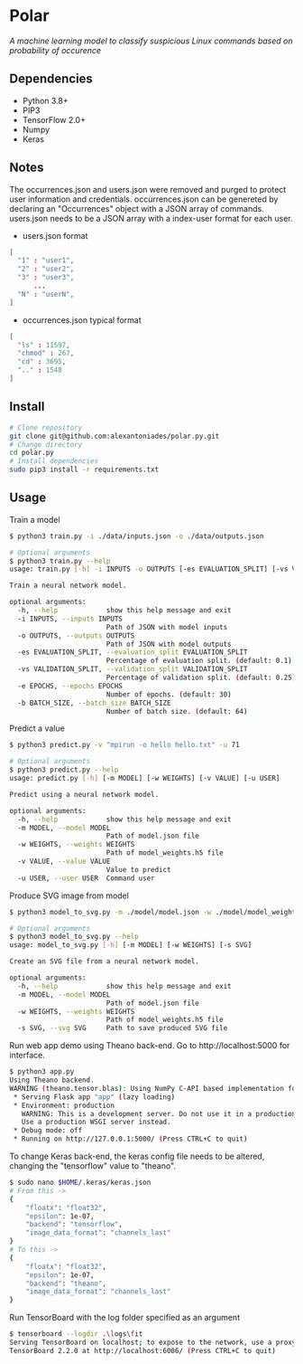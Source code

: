 # Polar

_A machine learning model to classify suspicious Linux commands based on probability of occurence_

## Dependencies

- Python 3.8+
- PIP3
- TensorFlow 2.0+
- Numpy
- Keras

## Notes

The occurrences.json and users.json were removed and purged to protect user information and credentials. occurrences.json can be genereted by declaring an "Occurrences" object with a JSON array of commands. users.json needs to be a JSON array with a index-user format for each user.

- users.json format

```json
[
  "1" : "user1",
  "2" : "user2",
  "3" : "user3",
      ...
  "N" : "userN",
]
```

- occurrences.json typical format

```json
[
  "ls" : 11597,
  "chmod" : 267,
  "cd" : 3695,
  ".." : 1548
]
```

## Install

```bash
# Clone repository
git clone git@github.com:alexantoniades/polar.py.git
# Change directory
cd polar.py
# Install dependencies
sudo pip3 install -r requirements.txt
```

## Usage

Train a model

```bash
$ python3 train.py -i ./data/inputs.json -o ./data/outputs.json
```

```bash
# Optional arguments
$ python3 train.py --help
usage: train.py [-h] -i INPUTS -o OUTPUTS [-es EVALUATION_SPLIT] [-vs VALIDATION_SPLIT] [-e EPOCHS] [-b BATCH_SIZE]

Train a neural network model.

optional arguments:
  -h, --help            show this help message and exit
  -i INPUTS, --inputs INPUTS
                        Path of JSON with model inputs
  -o OUTPUTS, --outputs OUTPUTS
                        Path of JSON with model outputs
  -es EVALUATION_SPLIT, --evaluation_split EVALUATION_SPLIT
                        Percentage of evaluation split. (default: 0.1)
  -vs VALIDATION_SPLIT, --validation_split VALIDATION_SPLIT
                        Percentage of validation split. (default: 0.25)
  -e EPOCHS, --epochs EPOCHS
                        Number of epochs. (default: 30)
  -b BATCH_SIZE, --batch_size BATCH_SIZE
                        Number of batch size. (default: 64)
```

Predict a value

```bash
$ python3 predict.py -v "mpirun -o hello hello.txt" -u 71
```

```bash
# Optional arguments
$ python3 predict.py --help
usage: predict.py [-h] [-m MODEL] [-w WEIGHTS] [-v VALUE] [-u USER]

Predict using a neural network model.

optional arguments:
  -h, --help            show this help message and exit
  -m MODEL, --model MODEL
                        Path of model.json file
  -w WEIGHTS, --weights WEIGHTS
                        Path of model_weights.h5 file
  -v VALUE, --value VALUE
                        Value to predict
  -u USER, --user USER  Command user
```

Produce SVG image from model

```bash
$ python3 model_to_svg.py -m ./model/model.json -w ./model/model_weights.h5 -s ./model.svg
```

```bash
# Optional arguments
$ python3 model_to_svg.py --help
usage: model_to_svg.py [-h] [-m MODEL] [-w WEIGHTS] [-s SVG]

Create an SVG file from a neural network model.

optional arguments:
  -h, --help            show this help message and exit
  -m MODEL, --model MODEL
                        Path of model.json file
  -w WEIGHTS, --weights WEIGHTS
                        Path of model_weights.h5 file
  -s SVG, --svg SVG     Path to save produced SVG file
```

Run web app demo using Theano back-end. Go to http://localhost:5000 for interface.

```bash
$ python3 app.py
Using Theano backend.
WARNING (theano.tensor.blas): Using NumPy C-API based implementation for BLAS functions.
 * Serving Flask app "app" (lazy loading)
 * Environment: production
   WARNING: This is a development server. Do not use it in a production deployment.
   Use a production WSGI server instead.
 * Debug mode: off
 * Running on http://127.0.0.1:5000/ (Press CTRL+C to quit)
```

To change Keras back-end, the keras config file needs to be altered, changing the "tensorflow" value to "theano".

```bash
$ sudo nano $HOME/.keras/keras.json
# From this ->
{
    "floatx": "float32",
    "epsilon": 1e-07,
    "backend": "tensorflow",
    "image_data_format": "channels_last"
}
# To this ->
{
    "floatx": "float32",
    "epsilon": 1e-07,
    "backend": "theano",
    "image_data_format": "channels_last"
}
```

Run TensorBoard with the log folder specified as an argument

```bash
$ tensorboard --logdir .\logs\fit
Serving TensorBoard on localhost; to expose to the network, use a proxy or pass --bind_all
TensorBoard 2.2.0 at http://localhost:6006/ (Press CTRL+C to quit)
```
